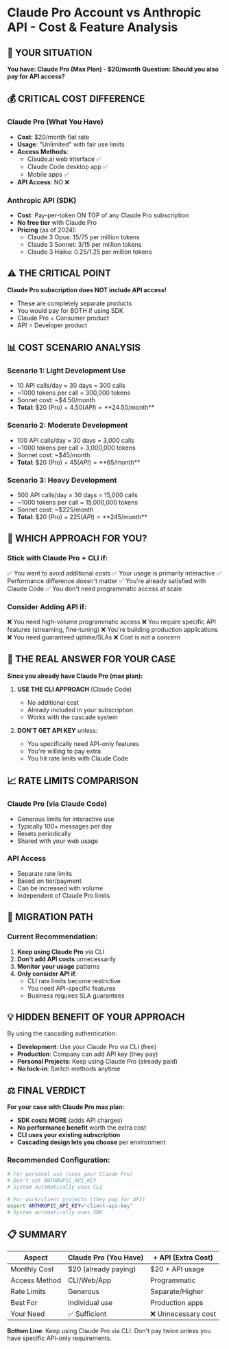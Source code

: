 # Claude Pro Account vs Anthropic API - Cost & Feature Analysis

## 🎯 YOUR SITUATION
**You have: Claude Pro (Max Plan) - $20/month**
**Question: Should you also pay for API access?**

## 💰 CRITICAL COST DIFFERENCE

### Claude Pro (What You Have)
- **Cost**: $20/month flat rate
- **Usage**: "Unlimited" with fair use limits
- **Access Methods**:
  - Claude.ai web interface ✅
  - Claude Code desktop app ✅
  - Mobile apps ✅
- **API Access**: NO ❌

### Anthropic API (SDK)
- **Cost**: Pay-per-token ON TOP of any Claude Pro subscription
- **No free tier** with Claude Pro
- **Pricing** (as of 2024):
  - Claude 3 Opus: $15/$75 per million tokens
  - Claude 3 Sonnet: $3/$15 per million tokens  
  - Claude 3 Haiku: $0.25/$1.25 per million tokens

## ⚠️ THE CRITICAL POINT
**Claude Pro subscription does NOT include API access!**
- These are completely separate products
- You would pay for BOTH if using SDK
- Claude Pro = Consumer product
- API = Developer product

## 📊 COST SCENARIO ANALYSIS

### Scenario 1: Light Development Use
- 10 API calls/day × 30 days = 300 calls
- ~1000 tokens per call = 300,000 tokens
- Sonnet cost: ~$4.50/month
- **Total**: $20 (Pro) + $4.50 (API) = **$24.50/month**

### Scenario 2: Moderate Development
- 100 API calls/day × 30 days = 3,000 calls
- ~1000 tokens per call = 3,000,000 tokens
- Sonnet cost: ~$45/month
- **Total**: $20 (Pro) + $45 (API) = **$65/month**

### Scenario 3: Heavy Development
- 500 API calls/day × 30 days = 15,000 calls
- ~1000 tokens per call = 15,000,000 tokens
- Sonnet cost: ~$225/month
- **Total**: $20 (Pro) + $225 (API) = **$245/month**

## 🤔 WHICH APPROACH FOR YOU?

### Stick with Claude Pro + CLI if:
✅ You want to avoid additional costs
✅ Your usage is primarily interactive
✅ Performance difference doesn't matter
✅ You're already satisfied with Claude Code
✅ You don't need programmatic access at scale

### Consider Adding API if:
❌ You need high-volume programmatic access
❌ You require specific API features (streaming, fine-tuning)
❌ You're building production applications
❌ You need guaranteed uptime/SLAs
❌ Cost is not a concern

## 🎪 THE REAL ANSWER FOR YOUR CASE

**Since you already have Claude Pro (max plan):**

1. **USE THE CLI APPROACH** (Claude Code)
   - No additional cost
   - Already included in your subscription
   - Works with the cascade system

2. **DON'T GET API KEY** unless:
   - You specifically need API-only features
   - You're willing to pay extra
   - You hit rate limits with Claude Code

## 📈 RATE LIMITS COMPARISON

### Claude Pro (via Claude Code)
- Generous limits for interactive use
- Typically 100+ messages per day
- Resets periodically
- Shared with your web usage

### API Access
- Separate rate limits
- Based on tier/payment
- Can be increased with volume
- Independent of Claude Pro limits

## 🔄 MIGRATION PATH

### Current Recommendation:
1. **Keep using Claude Pro** via CLI
2. **Don't add API costs** unnecessarily
3. **Monitor your usage** patterns
4. **Only consider API if**:
   - CLI rate limits become restrictive
   - You need API-specific features
   - Business requires SLA guarantees

## 💡 HIDDEN BENEFIT OF YOUR APPROACH

By using the cascading authentication:
- **Development**: Use your Claude Pro via CLI (free)
- **Production**: Company can add API key (they pay)
- **Personal Projects**: Keep using Claude Pro (already paid)
- **No lock-in**: Switch methods anytime

## ⚖️ FINAL VERDICT

**For your case with Claude Pro max plan:**
- **SDK costs MORE** (adds API charges)
- **No performance benefit** worth the extra cost
- **CLI uses your existing subscription**
- **Cascading design lets you choose** per environment

### Recommended Configuration:
```bash
# For personal use (uses your Claude Pro)
# Don't set ANTHROPIC_API_KEY
# System automatically uses CLI

# For work/client projects (they pay for API)
export ANTHROPIC_API_KEY="client-api-key"
# System automatically uses SDK
```

## 📋 SUMMARY

| Aspect | Claude Pro (You Have) | + API (Extra Cost) |
|--------|----------------------|-------------------|
| Monthly Cost | $20 (already paying) | $20 + API usage |
| Access Method | CLI/Web/App | Programmatic |
| Rate Limits | Generous | Separate/Higher |
| Best For | Individual use | Production apps |
| Your Need | ✅ Sufficient | ❌ Unnecessary cost |

**Bottom Line**: Keep using Claude Pro via CLI. Don't pay twice unless you have specific API-only requirements.